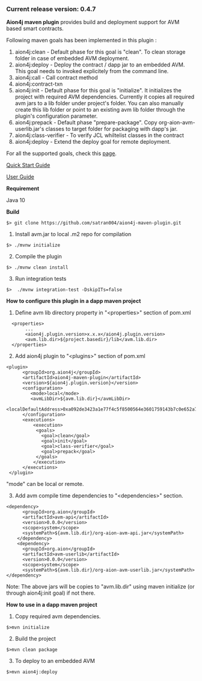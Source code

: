 ### Current release version: 0.4.7

**Aion4j maven plugin** provides build and deployment support for AVM based smart contracts.

Following maven goals has been implemented in this plugin :

1. aion4j:clean - Default phase for this goal is "clean". To clean storage folder in case of embedded AVM deployment. 
2. aion4j:deploy - Deploy the contract / dapp jar to an embedded AVM. This goal needs to invoked explicitely from the command line.
3. aion4j:call - Call contract method 
4. aion4j:contract-txn
5. aion4j:init - Default phase for this goal is "initialize". It initializes the project with required AVM dependencies. Currently it copies all required avm jars to a lib folder under project's folder. You can also manually create this lib folder or point to an existing avm lib folder through the plugin's configuration parameter.
6. aion4j:prepack - Default phase "prepare-package". Copy org-aion-avm-userlib.jar's classes to target folder for packaging with dapp's jar.
7. aion4j:class-verifier - To verify JCL whiltelist classes in the contract
8. aion4j:deploy - Extend the deploy goal for remote deployment.

For all the supported goals, check this [page](https://github.com/satran004/aion4j-maven-plugin/wiki/Aion4j-Maven-Plugin---Goals-(In-Progress)).

[Quick Start Guide](https://github.com/satran004/aion4j-maven-plugin/wiki/Quick-Start-with-embedded-AVM)

[User Guide](https://github.com/satran004/aion4j-maven-plugin/wiki/Aion4j-Maven-Plugin---User-Guide)

**Requirement**

Java 10

**Build**
```
$> git clone https://github.com/satran004/aion4j-maven-plugin.git
```
1. Install avm.jar to local .m2 repo for compilation
```
$> ./mvnw initialize
```
2. Compile the plugin
```
$> ./mvnw clean install
```

3. Run integration tests
```
$>  ./mvnw integration-test -DskipITs=false
```

**How to configure this plugin in a dapp maven project**
1. Define avm lib directory property in "&lt;properties&gt;" section of pom.xml
```
  <properties>
       ...
       <aion4j.plugin.version>x.x.x</aion4j.plugin.version>
       <avm.lib.dir>${project.basedir}/lib</avm.lib.dir>
  </properties>
```
2. Add aion4j plugin to "&lt;plugins&gt;" section of  pom.xml
```
<plugin>
      <groupId>org.aion4j</groupId>
      <artifactId>aion4j-maven-plugin</artifactId>
      <version>${aion4j.plugin.version}</version>
      <configuration>
         <mode>local</mode>
         <avmLibDir>${avm.lib.dir}</avmLibDir>
         <localDefaultAddress>0xa092de3423a1e77f4c5f8500564e3601759143b7c0e652a7012d35eb67b283ca</localDefaultAddress>  
      </configuration>
      <executions>
          <execution>
           <goals>
             <goal>clean</goal>
             <goal>init</goal>
             <goal>class-verifier</goal>
             <goal>prepack</goal>
           </goals>
          </execution>
      </executions>
 </plugin>
```

"mode" can be local or remote.

3. Add avm compile time dependencies to "&lt;dependencies&gt;" section.
```
<dependency>
      <groupId>org.aion</groupId>
      <artifactId>avm-api</artifactId>
      <version>0.0.0</version>
      <scope>system</scope>
      <systemPath>${avm.lib.dir}/org-aion-avm-api.jar</systemPath>
    </dependency>
    <dependency>
      <groupId>org.aion</groupId>
      <artifactId>avm-userlib</artifactId>
      <version>0.0.0</version>
      <scope>system</scope>
      <systemPath>${avm.lib.dir}/org-aion-avm-userlib.jar</systemPath>
</dependency>
```
  Note: The above jars will be copies to "avm.lib.dir" using maven initialize (or through aion4j:init goal) if not there. 
  
  **How to use in a dapp maven project**
  1. Copy required avm dependencies.
  ```
  $>mvn initialize
  ```
  2. Build the project
  ```
  $>mvn clean package
  ```
  3. To deploy to an embedded AVM
  ```
  $>mvn aion4j:deploy
  ```

